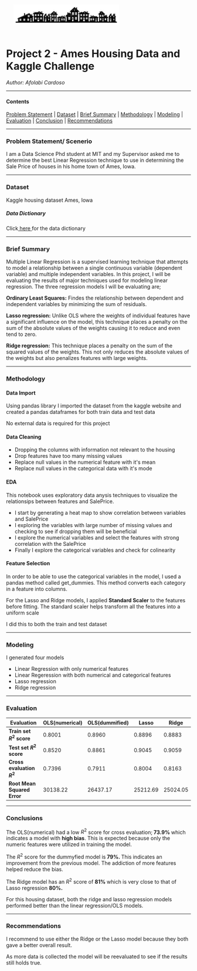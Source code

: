 <img src="images/house.jpeg" style="float: center; margin: 20px; height: 55px">

# Project 2 - Ames Housing Data and Kaggle Challenge

_Author: Afolabi Cardoso_

---
#### Contents

[Problem Statement](#Problem-Statement) | [Dataset](#Dataset) | [Brief Summary](#Brief-Summary) | [Methodology](#Methodology) | [Modeling](#Modeling) | [Evaluation](#Evaluation) | [Conclusion](#Conclusion) | [Recommendations](#Recommendations)

---
### Problem Statement/ Scenerio
I am a Data Science Phd student at MIT and my Supervisor asked me to determine the best Linear Regression technique to use in determining the Sale Price of houses in his home town of Ames, Iowa.

---
### Dataset
Kaggle housing dataset Ames, Iowa

##### Data Dictionary

<p>Click<a href="https://www.kaggle.com/c/dsir-0124-project-2-regression-challenge/data"> here </a> for the data dictionary</p>


---
### Brief Summary 

Multiple Linear Regression is a supervised learning technique that attempts to model a relationship between a single continuous variable (dependent variable) and multiple independent variables. In this project, I will be evaluating the results of major techniques used for modeling linear regression. The three regression models I will be evaluating are;

**Ordinary Least Squares:** Findes the relationship between dependent and independent variables by minimizing the sum of residuals.

**Lasso regression:** Unlike OLS where the weights of individual features have a significant influence on the model, this technique places a penalty on the sum of the absolute values of the weights causing it to reduce and even tend to zero.

**Ridge regression:** This technique places a penalty on the sum of the squared values of the weights. This not only reduces the absolute values of the weights but also penalizes features with large weights.


---
### Methodology

#### Data Import
Using pandas library I imported the dataset from the kaggle website and created a  pandas dataframes for both train data and test data

No external data is required for this project

#### Data Cleaning 

- Dropping the columns with information not relevant to the housing
- Drop features have too many missing values
- Replace null values in the numerical feature with it's mean
- Replace null values in the categorical data with it's mode

#### EDA

This notebook uses exploratory data anysis techniques to visualize the relationsips between features and SalePrice.

- I start by generating a heat map to show correlation between variables and SalePrice
- I exploring the variables with large number of missing values and checking to see if dropping them will be beneficial
- I explore the numerical variables and select the features with strong correlation with the SalePrice
- Finally I explore the categorical variables and check for colinearity

#### Feature Selection

In order to be able to use the categorical variables in the model, I used a pandas method called get_dummies. This method converts each category in a feature into columns.

For the Lasso and Ridge models, I applied **Standard Scaler** to the features before fitting. The standard scaler helps transform all the features into a uniform scale 

I did this to both the train and test dataset

---
### Modeling
I generated four models

- Linear Regression with only numerical features
- Linear Regeression with both numerical and categorical features
- Lasso regression
- Ridge regression

---
### Evaluation

|Evaluation|OLS(numerical)|OLS(dummified)|Lasso|Ridge
|---|---|---|---|---| 
|**Train set $R^2$ score**|0.8001|0.8960|0.8896|0.8883
|**Test set $R^2$ score**|0.8520|0.8861|0.9045|0.9059
|**Cross evaluation $R^2$**|0.7396|0.7911|0.8004|0.8163
|**Root Mean Squared Error**|30138.22|26437.17|25212.69|25024.05

---
### Conclusions

The OLS(numerical) had a low $R^2$ score for cross evaluation;<b> 73.9% </b>which indicates a model with <b> high bias</b>. This is expected  because only the numeric features were utilized in training the model.

The $R^2$ score for the dummyfied model is<b> 79%. </b> This indicates an improvement from the previous model. The addiction of more features helped reduce the bias.

The Ridge model has an $R^2$ score of <b> 81% </b> which is very close to that of Lasso regression <b> 80%. </b>

For this housing dataset, both the ridge and lasso regression models performed better than the linear regression/OLS models. 

---
### Recommendations

I recommend to use either the Ridge or the Lasso model because they both gave a better overall result.

As more data is collected the model will be reevaluated to see if the results still holds true.
